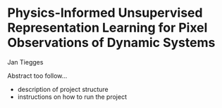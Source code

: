 # Physics-Informed Unsupervised Representation Learning for Pixel Observations of Dynamic Systems
Jan Tiegges

Abstract too follow...

- description of project structure
- instructions on how to run the project
